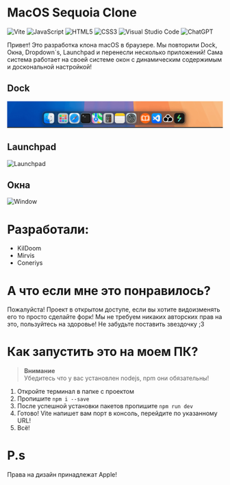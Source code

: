 # MacOS Sequoia Clone

![Vite](https://img.shields.io/badge/vite-%23646CFF.svg?style=for-the-badge&logo=vite&logoColor=white)
![JavaScript](https://img.shields.io/badge/javascript-%23323330.svg?style=for-the-badge&logo=javascript&logoColor=%23F7DF1E)
![HTML5](https://img.shields.io/badge/html5-%23E34F26.svg?style=for-the-badge&logo=html5&logoColor=white)
![CSS3](https://img.shields.io/badge/css3-%231572B6.svg?style=for-the-badge&logo=css3&logoColor=white)
![Visual Studio Code](https://img.shields.io/badge/Visual%20Studio%20Code-0078d7.svg?style=for-the-badge&logo=visual-studio-code&logoColor=white)
![ChatGPT](https://img.shields.io/badge/chatGPT-74aa9c?style=for-the-badge&logo=openai&logoColor=white)

Привет! Это разработка клона macOS в браузере. Мы повторили Dock, Окна, Dropdown`s, Launchpad и перенесли несколько приложений! Сама система работает на своей системе окон с динамическим содержимым и доскональной настройкой!

## Dock
![Dock](./!out/dock.gif)

## Launchpad
![Launchpad](./!out/launchpad.gif)

## Окна
![Window](./!out/window.gif)

# Разработали:
* KilDoom
* Mirvis
* Coneriys

# А что если мне это понравилось?

Пожалуйста! Проект в открытом доступе, если вы хотите видоизменять его то просто сделайте форк! Мы не требуем никаких авторских прав на это, пользуйтесь на здоровье! Не забудьте поставить звездочку ;3

# Как запустить это на моем ПК?

> **Внимание**<br>
Убедитесь что у вас установлен nodejs, npm они обязательны!
1. Откройте терминал в папке с проектом
2. Пропишите `npm i --save` 
3. После успешной установки пакетов пропишите `npm run dev`
4. Готово! Vite напишет вам порт в консоль, перейдите по указанному URL!
5. Всё!


# P.s
Права на дизайн принадлежат Apple!
